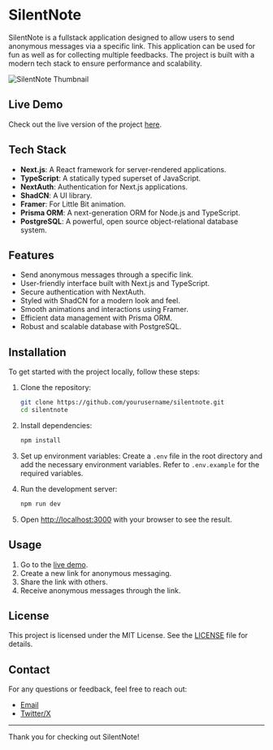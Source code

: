 # SilentNote

SilentNote is a fullstack application designed to allow users to send anonymous messages via a specific link. This application can be used for fun as well as for collecting multiple feedbacks. The project is built with a modern tech stack to ensure performance and scalability.


![SilentNote Thumbnail](https://github.com/user-attachments/assets/fcbc447c-f64c-4cd7-9efb-eef9fe10dcff)



## Live Demo

Check out the live version of the project [here](https://silentnote-app.vercel.app).

## Tech Stack

- **Next.js**: A React framework for server-rendered applications.
- **TypeScript**: A statically typed superset of JavaScript.
- **NextAuth**: Authentication for Next.js applications.
- **ShadCN**: A UI library.
- **Framer**: For Little Bit animation.
- **Prisma ORM**: A next-generation ORM for Node.js and TypeScript.
- **PostgreSQL**: A powerful, open source object-relational database system.

## Features

- Send anonymous messages through a specific link.
- User-friendly interface built with Next.js and TypeScript.
- Secure authentication with NextAuth.
- Styled with ShadCN for a modern look and feel.
- Smooth animations and interactions using Framer.
- Efficient data management with Prisma ORM.
- Robust and scalable database with PostgreSQL.

## Installation

To get started with the project locally, follow these steps:

1. Clone the repository:
   ```bash
   git clone https://github.com/yourusername/silentnote.git
   cd silentnote
   ```

2. Install dependencies:
   ```bash
   npm install
   ```

3. Set up environment variables:
   Create a `.env` file in the root directory and add the necessary environment variables. Refer to `.env.example` for the required variables.

4. Run the development server:
   ```bash
   npm run dev
   ```

5. Open [http://localhost:3000](http://localhost:3000) with your browser to see the result.

## Usage

1. Go to the [live demo](https://silentnote-app.vercel.app).
2. Create a new link for anonymous messaging.
3. Share the link with others.
4. Receive anonymous messages through the link.


## License

This project is licensed under the MIT License. See the [LICENSE](LICENSE) file for details.

## Contact

For any questions or feedback, feel free to reach out:

- [Email](mailto:juniordipu@gmail.com)
- [Twitter/X](https://twitter.com/Juniordipu)

---

Thank you for checking out SilentNote!
